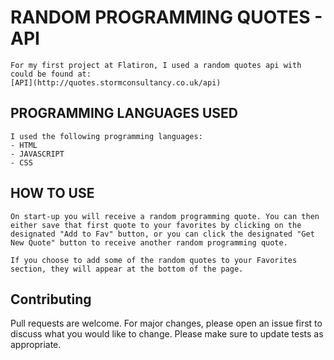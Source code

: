 # RANDOM PROGRAMMING QUOTES - API
    For my first project at Flatiron, I used a random quotes api with could be found at:
    [API](http://quotes.stormconsultancy.co.uk/api)

## PROGRAMMING LANGUAGES USED
    I used the following programming languages:
    - HTML
    - JAVASCRIPT
    - CSS
## HOW TO USE
    On start-up you will receive a random programming quote. You can then either save that first quote to your favorites by clicking on the designated "Add to Fav" button, or you can click the designated "Get New Quote" button to receive another random programming quote.

    If you choose to add some of the random quotes to your Favorites section, they will appear at the bottom of the page. 
## Contributing
Pull requests are welcome. For major changes, please open an issue first to discuss what you would like to change.
Please make sure to update tests as appropriate.
